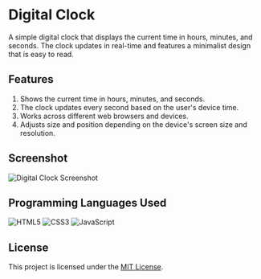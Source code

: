 # Digital Clock

A simple digital clock that displays the current time in hours, minutes, and seconds. The clock updates in real-time and features a minimalist design that is easy to read.

## Features

1. Shows the current time in hours, minutes, and seconds.
2. The clock updates every second based on the user's device time.
3. Works across different web browsers and devices.
4. Adjusts size and position depending on the device's screen size and resolution.

## Screenshot

![Digital Clock Screenshot](Desktop/WebDev/DigitalClock/Screenshot.png)

## Programming Languages Used

![HTML5](https://img.shields.io/badge/-HTML5-E34F26?logo=html5&logoColor=white&style=flat)
![CSS3](https://img.shields.io/badge/-CSS3-1572B6?logo=css3&logoColor=white&style=flat)
![JavaScript](https://img.shields.io/badge/-JavaScript-F7DF1E?logo=javascript&logoColor=black&style=flat)

## License

This project is licensed under the [MIT License](LICENSE).



